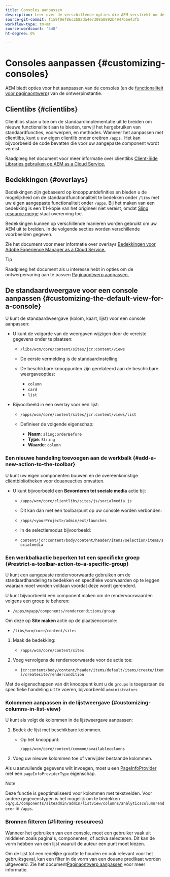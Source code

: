 ```yaml
---
title: Consoles aanpassen
description: Leer over de verschillende opties die AEM verstrekt om de consoles van uw auteursinstantie aan te passen.
source-git-commit: f159f0ef86c2b82da4e7308a0892b4947b6e43fb
workflow-type: tm+mt
source-wordcount: '548'
ht-degree: 0%

---
```



# Consoles aanpassen {#customizing-consoles}

AEM biedt opties voor het aanpassen van de consoles (en de [functionaliteit voor paginaontwerp](/help/implementing/developing/extending/page-authoring.md)) van de ontwerpinstantie.

## Clientlibs {#clientlibs}

Clientlibs staan u toe om de standaardimplementatie uit te breiden om nieuwe functionaliteit aan te bieden, terwijl het hergebruiken van standaardfuncties, voorwerpen, en methodes. Wanneer het aanpassen met clientlibs, kunt u uw eigen clientlib onder creëren `/apps.` Het kan bijvoorbeeld de code bevatten die voor uw aangepaste component wordt vereist.

Raadpleeg het document voor meer informatie over clientlibs [Client-Side Libraries gebruiken op AEM as a Cloud Service.](/help/implementing/developing/introduction/clientlibs.md)

## Bedekkingen {#overlays}

Bedekkingen zijn gebaseerd op knooppuntdefinities en bieden u de mogelijkheid om de standaardfunctionaliteit te bedekken onder `/libs` met uw eigen aangepaste functionaliteit onder `/apps`. Bij het maken van een bedekking is een 1:1-kopie van het origineel niet vereist, omdat [Sling resource merge](/help/implementing/developing/introduction/sling-resource-merger.md) staat overerving toe.

Bedekkingen kunnen op verschillende manieren worden gebruikt om uw AEM uit te breiden. In de volgende secties worden verschillende voorbeelden gegeven.

Zie het document voor meer informatie over overlays [Bedekkingen voor Adobe Experience Manager as a Cloud Service.](/help/implementing/developing/introduction/overlays.md)

>[!TIP]
>
>Raadpleeg het document als u interesse hebt in opties om de ontwerpervaring aan te passen [Paginaontwerp aanpassen.](/help/implementing/developing/extending/page-authoring.md)

## De standaardweergave voor een console aanpassen {#customizing-the-default-view-for-a-console}

U kunt de standaardweergave (kolom, kaart, lijst) voor een console aanpassen:

* U kunt de volgorde van de weergaven wijzigen door de vereiste gegevens onder te plaatsen:

   * `/libs/wcm/core/content/sites/jcr:content/views`

   * De eerste vermelding is de standaardinstelling.

   * De beschikbare knooppunten zijn gerelateerd aan de beschikbare weergaveopties:

      * `column`
      * `card`
      * `list`

* Bijvoorbeeld in een overlay voor een lijst:

   * `/apps/wcm/core/content/sites/jcr:content/views/list`

   * Definieer de volgende eigenschap:

      * **Naam**: `sling:orderBefore`
      * **Type**: `String`
      * **Waarde**: `column`

### Een nieuwe handeling toevoegen aan de werkbalk {#add-a-new-action-to-the-toolbar}

U kunt uw eigen componenten bouwen en de overeenkomstige cliëntbibliotheken voor douaneacties omvatten.

* U kunt bijvoorbeeld een **Bevorderen tot sociale media** actie bij:

   * `/apps/wcm/core/clientlibs/sites/js/socialmedia.js`

   * Dit kan dan met een toolbarpunt op uw console worden verbonden:

   * `/apps/<yourProject>/admin/ext/launches`

   * In de selectiemodus bijvoorbeeld:

   * `content/jcr:content/body/content/header/items/selection/items/socialmedia`

### Een werkbalkactie beperken tot een specifieke groep {#restrict-a-toolbar-action-to-a-specific-group}

U kunt een aangepaste rendervoorwaarde gebruiken om de standaardhandeling te bedekken en specifieke voorwaarden op te leggen waaraan moet worden voldaan voordat deze wordt gerenderd.

U kunt bijvoorbeeld een component maken om de rendervoorwaarden volgens een groep te beheren:

* `/apps/myapp/components/renderconditions/group`

Om deze op **Site maken** actie op de plaatsenconsole:

* `/libs/wcm/core/content/sites`

1. Maak de bedekking:

   * `/apps/wcm/core/content/sites`

1. Voeg vervolgens de rendervoorwaarde voor de actie toe:

   * `jcr:content/body/content/header/items/default/items/create/items/createsite/rendercondition`

Met de eigenschappen van dit knooppunt kunt u de `groups` is toegestaan de specifieke handeling uit te voeren, bijvoorbeeld `administrators`

### Kolommen aanpassen in de lijstweergave {#customizing-columns-in-list-view}

U kunt als volgt de kolommen in de lijstweergave aanpassen:

1. Bedek de lijst met beschikbare kolommen.

   * Op het knooppunt:

     `/apps/wcm/core/content/common/availablecolumns`

1. Voeg uw nieuwe kolommen toe of verwijder bestaande kolommen.

Als u aanvullende gegevens wilt invoegen, moet u een [PageInfoProvider](https://developer.adobe.com/experience-manager/reference-materials/cloud-service/javadoc/com/day/cq/wcm/api/PageInfoProvider.html) met een `pageInfoProviderType` eigenschap.

>[!NOTE]
>
>Deze functie is geoptimaliseerd voor kolommen met tekstvelden. Voor andere gegevenstypen is het mogelijk om te bedekken `cq/gui/components/siteadmin/admin/listview/columns/analyticscolumnrenderer` in `/apps`.

### Bronnen filteren {#filtering-resources}

Wanneer het gebruiken van een console, moet een gebruiker vaak uit middelen zoals pagina&#39;s, componenten, of activa selecteren. Dit kan de vorm hebben van een lijst waaruit de auteur een punt moet kiezen.

Om de lijst tot een redelijke grootte te houden en ook relevant voor het gebruiksgeval, kan een filter in de vorm van een douane predikaat worden uitgevoerd. Zie het document[Paginaontwerp aanpassen](/help/implementing/developing/extending/page-authoring.md#filtering-resources) voor meer informatie.
